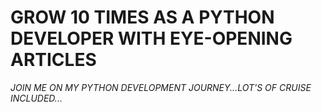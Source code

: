 # **GROW 10 TIMES AS A PYTHON DEVELOPER WITH EYE-OPENING ARTICLES**

_JOIN ME ON MY PYTHON DEVELOPMENT JOURNEY...LOT'S OF CRUISE INCLUDED..._